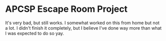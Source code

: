 # APCSP Escape Room Project
It's very bad, but still works. I somewhat worked on this from home but not a lot.
I didn't finish it completely, but I believe I've done way more than what I was expected to do so yay.
